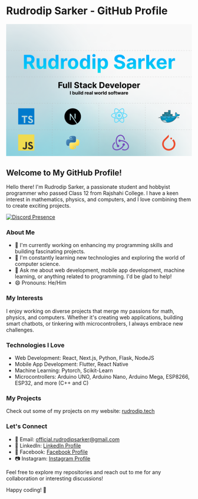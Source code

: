# Rudrodip Sarker - GitHub Profile

![Profile Banner](https://raw.githubusercontent.com/rudrodip/rudrodip/main/og.png)

## Welcome to My GitHub Profile!

Hello there! I'm Rudrodip Sarker, a passionate student and hobbyist programmer who passed Class 12 from Rajshahi College. I have a keen interest in mathematics, physics, and computers, and I love combining them to create exciting projects.

[![Discord Presence](https://lanyard.cnrad.dev/api/841126921886498817)](https://discord.com/users/841126921886498817)

### About Me

- 🔭 I'm currently working on enhancing my programming skills and building fascinating projects.
- 🌱 I'm constantly learning new technologies and exploring the world of computer science.
- 💬 Ask me about web development, mobile app development, machine learning, or anything related to programming. I'd be glad to help!
- 😄 Pronouns: He/Him

### My Interests

I enjoy working on diverse projects that merge my passions for math, physics, and computers. Whether it's creating web applications, building smart chatbots, or tinkering with microcontrollers, I always embrace new challenges.

### Technologies I Love

- Web Development: React, Next.js, Python, Flask, NodeJS
- Mobile App Development: Flutter, React Native
- Machine Learning: Pytorch, Scikit-Learn
- Microcontrollers: Arduino UNO, Arduino Nano, Arduino Mega, ESP8266, ESP32, and more (C++ and C)

### My Projects

Check out some of my projects on my website: [rudrodip.tech](https://rudrodip.tech)

### Let's Connect

- 📧 Email: official.rudrodipsarker@gmail.com
- 💼 LinkedIn: [LinkedIn Profile](https://www.linkedin.com/in/rudrodip)
- 📘 Facebook: [Facebook Profile](https://www.facebook.com/enthusiast.math)
- 📷 Instagram: [Instagram Profile](https://instagram.com/rds_agi)

Feel free to explore my repositories and reach out to me for any collaboration or interesting discussions!

Happy coding! 🚀
